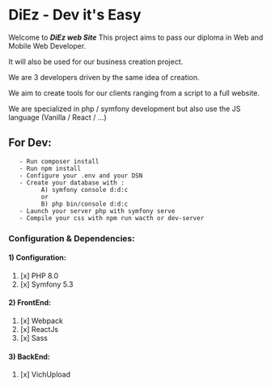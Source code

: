 # DiEz - Dev it's Easy

Welcome to ***DiEz web Site***
This project aims to pass our diploma in Web and Mobile Web Developer.

It will also be used for our business creation project.

We are 3 developers driven by the same idea of creation.

We aim to create tools for our clients ranging from a script to a full website.

We are specialized in php / symfony development but also use the JS language (Vanilla / React / ...)

## For Dev:

```
   - Run composer install
   - Run npm install
   - Configure your .env and your DSN
   - Create your database with :
         A) symfony console d:d:c 
         or 
         B) php bin/console d:d:c
   - Launch your server php with symfony serve
   - Compile your css with npm run wacth or dev-server 
```



### Configuration & Dependencies:

#### 1) Configuration:
   1) [x] PHP 8.0
   2) [x] Symfony 5.3
   

#### 2) FrontEnd:
   1) [x] Webpack
   2) [x] ReactJs
   3) [x] Sass


#### 3) BackEnd:
   1) [x] VichUpload